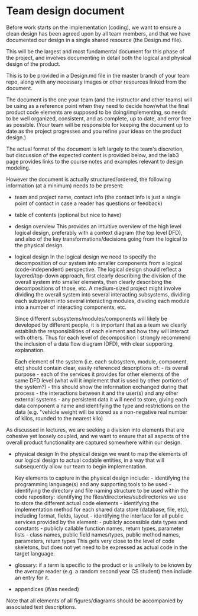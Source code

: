 # Team design document
Before work starts on the implementation (coding), we want to ensure a clean design has been agreed upon by all team members, and that we have documented our design in a single shared resource (the Design.md file).

This will be the largest and most fundamental document for this phase of the project, and involves documenting in detail both the logical and physical design of the product.

This is to be provided in a Design.md file in the master branch of your team repo, along with any necessary images or other resources linked from the document.

The document is the one your team (and the instructor and other teams) will be using as a reference point when they need to decide how/what the final product code elements are supposed to be doing/implementing, so needs to be well organized, consistent, and as complete, up to date, and error free as possible. (Your team will be responsible for keeping the document up to date as the project progresses and you refine your ideas on the product design.)

The actual format of the document is left largely to the team's discretion, but discussion of the expected content is provided below, and the lab3 page provides links to the course notes and examples relevant to design modeling.

However the document is actually structured/ordered, the following information (at a minimum) needs to be present:
- team and project name, contact info (the contact info is just a single point of contact in case a reader has questions or feedback)
- table of contents (optional but nice to have)
- design overview
    This provides an intuitive overview of the high level logical design, preferably with a context diagram (the top level DFD), and also of the key transformations/decisions going from the logical to the physical design.
- logical design
    In the logical design we need to specify the decomposition of our system into smaller components from a logical (code-independent) perspective. The logical design should reflect a layered/top-down approach, first clearly describing the division of the overall system into smaller elements, then clearly describing the decompositions of those, etc. A medium-sized project might involve dividing the overall system into several interacting subsystems, dividing each subsystem into several interacting modules, dividing each module into a number of interacting components, etc.

    Since different subsystems/modules/components will likely be developed by different people, it is important that as a team we clearly establish the responsibilities of each element and how they will interact with others. Thus for each level of decomposition I strongly recommend the inclusion of a data flow diagram (DFD), with clear supporting explanation.

    Each element of the system (i.e. each subsystem, module, component, etc) should contain clear, easily referenced descriptions of:
        - its overall purpose
        - each of the services it provides for other elements of the same DFD level (what will it implement that is used by other portions of the system?) 
            - this should show the information exchanged during that process
        - the interactions between it and the user(s) and any other external systems
        - any persistent data it will need to store, giving each data component a name and identifying the type and restrictions on the data (e.g. "vehicle weight will be stored as a non-negative real number of kilos, rounded to the nearest kilo)
        
As discussed in lectures, we are seeking a division into elements that are cohesive yet loosely coupled, and we want to ensure that all aspects of the overall product functionality are captured somewhere within our design.

- physical design
    In the physical design we want to map the elements of our logical design to actual codable entities, in a way that will subsequently allow our team to begin implementation.

    Key elements to capture in the physical design include:
        - identifying the programming language(s) and any supporting tools to be used
        - identifying the directory and file naming structure to be used within the code repository: identifying the files/directories/subdirectories we use to store the different actual code elements
        - identifying the implementation method for each shared data store (database, file, etc), including format, fields, layout
        - identifying the interface for all public services provided by the element:
            - publicly accessible data types and constants
            - publicly callable function names, return types, parameter lists
            - class names, public field names/types, public method names, parameters, return types
        This gets very close to the level of code skeletons, but does not yet need to be expressed as actual code in the target language.

- glossary: if a term is specific to the product or is unlikely to be known by the average reader (e.g. a random second year CS student) then include an entry for it.

- appendices (if/as needed)

Note that all elements of all figures/diagrams should be accompanied by associated text descriptions.